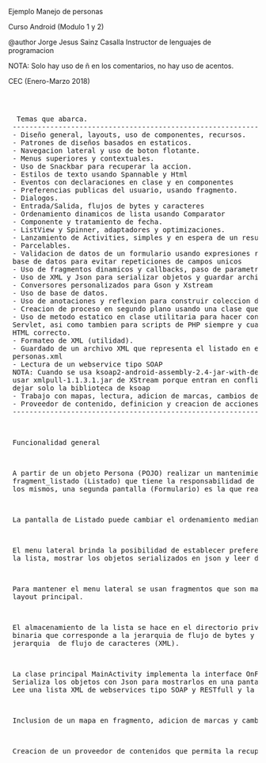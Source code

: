  Ejemplo Manejo de personas
 <p>
 Curso Android (Modulo 1 y 2)

 @author Jorge Jesus Sainz Casalla
 Instructor de lenguajes de programacion

 NOTA: Solo hay uso de ñ en los comentarios, no hay uso de acentos.
 <p>
 CEC (Enero-Marzo 2018)
 <pre>
 <p>
  Temas que abarca.
 -------------------------------------------------------------------------------------------------
 - Diseño general, layouts, uso de componentes, recursos.
 - Patrones de diseños basados en estaticos.
 - Navegacion lateral y uso de boton flotante.
 - Menus superiores y contextuales.
 - Uso de Snackbar para recuperar la accion.
 - Estilos de texto usando Spannable y Html
 - Eventos con declaraciones en clase y en componentes
 - Preferencias publicas del usuario, usando fragmento.
 - Dialogos.
 - Entrada/Salida, flujos de bytes y caracteres
 - Ordenamiento dinamicos de lista usando Comparator
 - Componente y tratamiento de fecha.
 - ListView y Spinner, adaptadores y optimizaciones.
 - Lanzamiento de Activities, simples y en espera de un resultado.
 - Parcelables.
 - Validacion de datos de un formulario usando expresiones regulares y
 base de datos para evitar repeticiones de campos unicos
 - Uso de fragmentos dinamicos y callbacks, paso de parametros por arguments.
 - Uso de XML y Json para serializar objetos y guardar archivo.
 - Conversores personalizados para Gson y Xstream
 - Uso de base de datos.
 - Uso de anotaciones y reflexion para construir coleccion de atributos y valores
 - Creacion de proceso en segundo plano usando una clase que hereda de AsyncTask
 - Uso de metodo estatico en clase utilitaria para hacer conexion universal a RESTfull y
 Servlet, asi como tambien para scripts de PHP siempre y cuando devuelvan un codigo
 HTML correcto.
 - Formateo de XML (utilidad).
 - Guardado de un archivo XML que representa el listado en el DOWNLOADS con el nombre
 personas.xml
 - Lectura de un webservice tipo SOAP
 NOTA: Cuando se usa ksoap2-android-assembly-2.4-jar-with-dependencies.jar, no se puede
 usar xmlpull-1.1.3.1.jar de XStream porque entran en conflicto de multiDex, entonces
 dejar solo la biblioteca de ksoap
 - Trabajo con mapas, lectura, adicion de marcas, cambios de visualizacion.
 - Proveedor de contenido, definicion y creacion de acciones.
 -----------------------------------------------------------------------------------------------
 <p>
 Funcionalidad general
 <p>
 A partir de un objeto Persona (POJO) realizar un mantenimiento de datos usando una pantalla de
 fragment_listado (Listado) que tiene la responsabilidad de adicionar, modificar, borrar y ordenar
 los mismos, una segunda pantalla (Formulario) es la que realiza las acciones  de adicionar y modificacion.
 <p>
 La pantalla de Listado puede cambiar el ordenamiento mediante un menu superior.
 <p>
 El menu lateral brinda la posibilidad de establecer preferencias, guardarArchivoObjeto manualmente
 la lista, mostrar los objetos serializados en json y leer de webservices tipo SOAP y RESTfull
 <p>
 Para mantener el menu lateral se usan fragmentos que son manejados en un FrameLayout en el
 layout principal.
 <p>
 El almacenamiento de la lista se hace en el directorio privado de la aplicacion usando la modalidad
 binaria que corresponde a la jerarquia de flujo de bytes y en el directorio DOWNLOADS usando la
 jerarquia  de flujo de caracteres (XML).
 <p>
 La clase principal MainActivity implementa la interface OnFragmentListado del fragmento Listado.
 Serializa los objetos con Json para mostrarlos en una pantalla aparte.
 Lee una lista XML de webservices tipo SOAP y RESTfull y la muestra en una pantalla aparte.
 <p>
 Inclusion de un mapa en fragmento, adicion de marcas y cambios de visualizacion.
 <p>
 Creacion de un proveedor de contenidos que permita la recuperacion e insercion de datos.
</pre>
